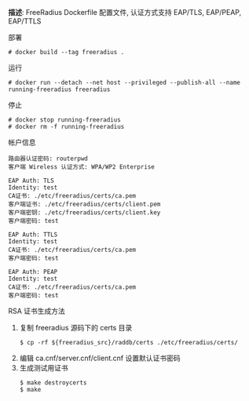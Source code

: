 **描述**: FreeRadius Dockerfile 配置文件, 认证方式支持 EAP/TLS, EAP/PEAP, EAP/TTLS

部署

```
# docker build --tag freeradius .
```

运行

```
# docker run --detach --net host --privileged --publish-all --name running-freeradius freeradius
```

停止

```
# docker stop running-freeradius
# docker rm -f running-freeradius
```

帐户信息

```
路由器认证密码: routerpwd
客户端 Wireless 认证方式: WPA/WP2 Enterprise

EAP Auth: TLS
Identity: test
CA证书: ./etc/freeradius/certs/ca.pem
客户端证书: ./etc/freeradius/certs/client.pem
客户端密钥: ./etc/freeradius/certs/client.key
客户端密码: test

EAP Auth: TTLS
Identity: test
CA证书: ./etc/freeradius/certs/ca.pem
客户端密码: test

EAP Auth: PEAP
Identity: test
CA证书: ./etc/freeradius/certs/ca.pem
客户端密码: test
```

RSA 证书生成方法

1. 复制 freeradius 源码下的 certs 目录
   ```
   $ cp -rf ${freeradius_src}/raddb/certs ./etc/freeradius/certs/
   ```
2. 编辑 ca.cnf/server.cnf/client.cnf 设置默认证书密码
3. 生成测试用证书
   ```
   $ make destroycerts
   $ make
   ```
